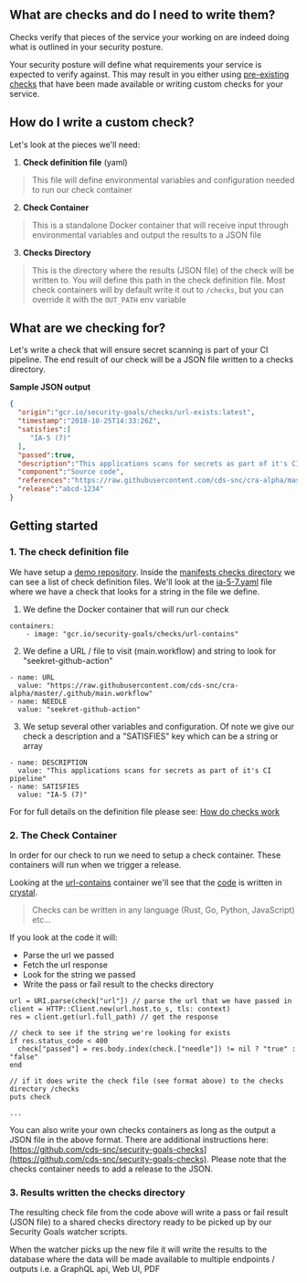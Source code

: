 ## What are checks and do I need to write them?
Checks verify that pieces of the service your working on are indeed doing what is outlined in your security posture.

Your security posture will define what requirements your service is expected to verify against.  This may result in you either using [pre-existing checks](https://github.com/cds-snc/security-goals-checks) that have been made available or writing custom checks for your service.

## How do I write a custom check?

Let's look at the pieces we'll need:

1. **Check definition file** (yaml)

> This file will define environmental variables and configuration needed to run our check container


2. **Check Container**


> This is a standalone Docker container that will receive input through environmental variables and output the results to a JSON file 

3. **Checks Directory**


> This is the directory where the results (JSON file) of the check will be written to.  You will define this path in the check definition file. Most check containers will by default write it out to `/checks`, but you can override it with the `OUT_PATH` env variable


## What are we checking for?

Let's write a check that will ensure secret scanning is part of your CI pipeline.  The end result of our check will be a JSON file written to a checks directory.


**Sample JSON output** 
```json
{
  "origin":"gcr.io/security-goals/checks/url-exists:latest",
  "timestamp":"2018-10-25T14:33:26Z",
  "satisfies":[
     "IA-5 (7)"
  ],
  "passed":true,
  "description":"This applications scans for secrets as part of it's CI pipeline",
  "component":"Source code",
  "references":"https://raw.githubusercontent.com/cds-snc/cra-alpha/master/.github/main.workflow",
  "release":"abcd-1234"
}
```

## Getting started

### 1. The check definition file 

We have setup a [demo repository](https://github.com/cds-snc/security-goals-demo). Inside the [manifests checks directory](https://github.com/cds-snc/security-goals-demo/tree/master/manifests/checks) we can see a list of check definition files.  We'll look at the [ia-5-7.yaml](https://github.com/cds-snc/security-goals-demo/blob/master/manifests/checks/ia-5-7.yaml) file where we have a check that looks for a string in the file we define.

1. We define the Docker container that will run our check
```
containers:
    - image: "gcr.io/security-goals/checks/url-contains"
```

2. We define a URL / file to visit (main.workflow) and string to look for "seekret-github-action"
```
- name: URL
  value: "https://raw.githubusercontent.com/cds-snc/cra-alpha/master/.github/main.workflow"
- name: NEEDLE
  value: "seekret-github-action"
```

3. We setup several other variables and configuration. Of note we give our check a description and a "SATISFIES" key which can be a string or array

```
- name: DESCRIPTION
  value: "This applications scans for secrets as part of it's CI pipeline"
- name: SATISFIES
  value: "IA-5 (7)"

```

For for full details on the definition file please see:
[How do checks work](https://github.com/cds-snc/security-goals-checks#how-do-checks-work) 


### 2. The Check Container

In order for our check to run we need to setup a check container.  These containers will run when we trigger a release.

Looking at the [url-contains](https://github.com/cds-snc/security-goals-checks/tree/master/url-contains) container we'll see that the [code](https://github.com/cds-snc/security-goals-checks/blob/master/url-contains/src/url_contains.cr) is written in [crystal](https://crystal-lang.org).  

> Checks can be written in any language (Rust, Go, Python, JavaScript) etc... 

If you look at the code it will:

- Parse the url we passed
- Fetch the url response
- Look for the string we passed
- Write the pass or fail result to the checks directory

```
url = URI.parse(check["url"]) // parse the url that we have passed in
client = HTTP::Client.new(url.host.to_s, tls: context)
res = client.get(url.full_path) // get the response

// check to see if the string we're looking for exists
if res.status_code < 400
  check["passed"] = res.body.index(check.["needle"]) != nil ? "true" : "false"
end

// if it does write the check file (see format above) to the checks directory /checks
puts check

...
```

You can also write your own checks containers as long as the output a JSON file in the above format. There are additional instructions here: [https://github.com/cds-snc/security-goals-checks](https://github.com/cds-snc/security-goals-checks). Please note that the checks container needs to add a release to the JSON.


### 3. Results written the checks directory

The resulting check file from the code above will write a pass or fail result (JSON file) to a shared checks directory ready to be picked up by our Security Goals watcher scripts.  

When the watcher picks up the new file it will write the results to the database where the data will be made available to multiple endpoints / outputs i.e. a GraphQL api, Web UI, PDF
